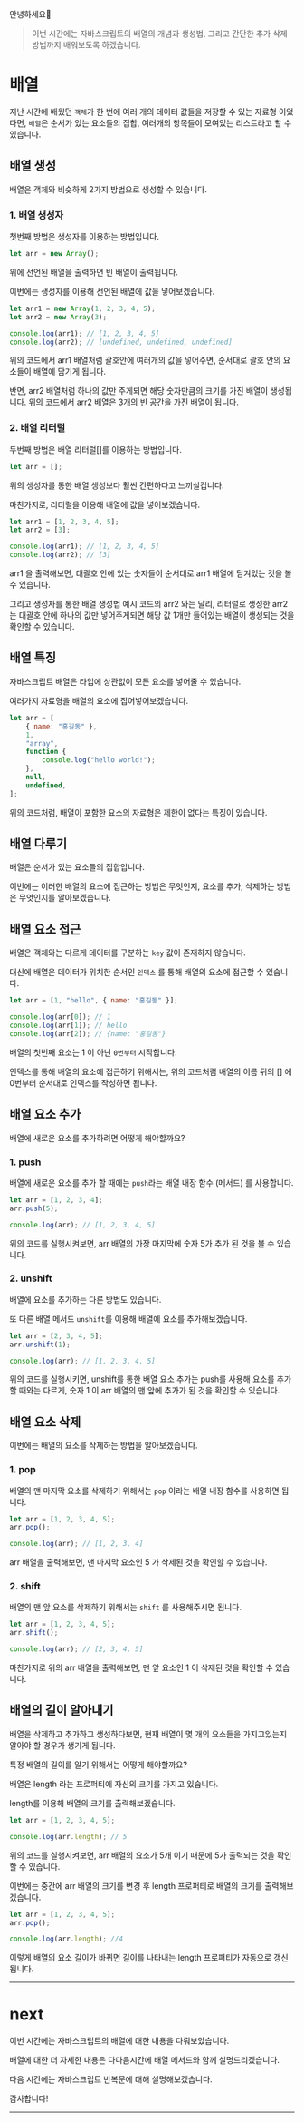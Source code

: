 안녕하세요🤗

> 이번 시간에는 자바스크립트의 배열의 개념과 생성법, 그리고 간단한 추가 삭제 방법까지 배워보도록 하겠습니다.

# 배열

지난 시간에 배웠던 `객체`가 한 번에 여러 개의 데이터 값들을 저장할 수 있는 자료형 이었다면, `배열`은 순서가 있는 요소들의 집합, 여러개의 항목들이 모여있는 리스트라고 할 수 있습니다.

## 배열 생성

배열은 객체와 비슷하게 2가지 방법으로 생성할 수 있습니다.

### 1. 배열 생성자

첫번째 방법은 생성자를 이용하는 방법입니다.

```js
let arr = new Array();
```

위에 선언된 배열을 출력하면 빈 배열이 출력됩니다.

이번에는 생성자를 이용해 선언된 배열에 값을 넣어보겠습니다.

```js
let arr1 = new Array(1, 2, 3, 4, 5);
let arr2 = new Array(3);

console.log(arr1); // [1, 2, 3, 4, 5]
console.log(arr2); // [undefined, undefined, undefined]
```

위의 코드에서 arr1 배열처럼 괄호안에 여러개의 값을 넣어주면, 순서대로 괄호 안의 요소들이 배열에 담기게 됩니다.

반면, arr2 배열처럼 하나의 값만 주게되면 해당 숫자만큼의 크기를 가진 배열이 생성됩니다.
위의 코드에서 arr2 배열은 3개의 빈 공간을 가진 배열이 됩니다.

### 2. 배열 리터럴

두번째 방법은 배열 리터럴[]를 이용하는 방법입니다.

```js
let arr = [];
```

위의 생성자를 통한 배열 생성보다 훨씬 간편하다고 느끼실겁니다.

마찬가지로, 리터럴을 이용해 배열에 값을 넣어보겠습니다.

```js
let arr1 = [1, 2, 3, 4, 5];
let arr2 = [3];

console.log(arr1); // [1, 2, 3, 4, 5]
console.log(arr2); // [3]
```

arr1 을 출력해보면, 대괄호 안에 있는 숫자들이 순서대로 arr1 배열에 담겨있는 것을 볼 수 있습니다.

그리고 생성자를 통한 배열 생성법 예시 코드의 arr2 와는 달리,
리터럴로 생성한 arr2 는 대괄호 안에 하나의 값만 넣어주게되면 해당 값 1개만 들어있는 배열이 생성되는 것을 확인할 수 있습니다.

## 배열 특징

자바스크립트 배열은 타입에 상관없이 모든 요소를 넣어줄 수 있습니다.

여러가지 자료형을 배열의 요소에 집어넣어보겠습니다.

```js
let arr = [
    { name: "홍길동" },
    1,
    "array",
    function {
        console.log("hello world!");
    },
    null,
    undefined,
];
```

위의 코드처럼, 배열이 포함한 요소의 자료형은 제한이 없다는 특징이 있습니다.

## 배열 다루기

배열은 순서가 있는 요소들의 집합입니다.

이번에는 이러한 배열의 요소에 접근하는 방법은 무엇인지, 요소를 추가, 삭제하는 방법은 무엇인지를 알아보겠습니다.

## 배열 요소 접근

배열은 객체와는 다르게 데이터를 구분하는 `key` 값이 존재하지 않습니다.

대신에 배열은 데이터가 위치한 순서인 `인덱스` 를 통해 배열의 요소에 접근할 수 있습니다.

```js
let arr = [1, "hello", { name: "홍길동" }];

console.log(arr[0]); // 1
console.log(arr[1]); // hello
console.log(arr[2]); // {name: "홍길동"}
```

배열의 첫번째 요소는 1 이 아닌 `0번부터` 시작합니다.

인덱스를 통해 배열의 요소에 접근하기 위해서는, 위의 코드처럼 배열의 이름 뒤의 [] 에 0번부터 순서대로 인덱스를 작성하면 됩니다.

## 배열 요소 추가

배열에 새로운 요소를 추가하려면 어떻게 해야할까요?

### 1. push

배열에 새로운 요소를 추가 할 때에는 `push`라는 배열 내장 함수 (메서드) 를 사용합니다.

```js
let arr = [1, 2, 3, 4];
arr.push(5);

console.log(arr); // [1, 2, 3, 4, 5]
```

위의 코드를 실행시켜보면, arr 배열의 가장 마지막에 숫자 5가 추가 된 것을 볼 수 있습니다.

### 2. unshift

배열에 요소를 추가하는 다른 방법도 있습니다.

또 다른 배열 메서드 `unshift`를 이용해 배열에 요소를 추가해보겠습니다.

```js
let arr = [2, 3, 4, 5];
arr.unshift(1);

console.log(arr); // [1, 2, 3, 4, 5]
```

위의 코드를 실행시키면, unshift를 통한 배열 요소 추가는 push를 사용해 요소를 추가할 때와는 다르게, 숫자 1 이 arr 배열의 맨 앞에 추가가 된 것을 확인할 수 있습니다.

## 배열 요소 삭제

이번에는 배열의 요소를 삭제하는 방법을 알아보겠습니다.

### 1. pop

배열의 맨 마지막 요소를 삭제하기 위해서는 `pop` 이라는 배열 내장 함수를 사용하면 됩니다.

```js
let arr = [1, 2, 3, 4, 5];
arr.pop();

console.log(arr); // [1, 2, 3, 4]
```

arr 배열을 출력해보면, 맨 마지막 요소인 5 가 삭제된 것을 확인할 수 있습니다.

### 2. shift

배열의 맨 앞 요소를 삭제하기 위해서는 `shift` 를 사용해주시면 됩니다.

```js
let arr = [1, 2, 3, 4, 5];
arr.shift();

console.log(arr); // [2, 3, 4, 5]
```

마찬가지로 위의 arr 배열을 출력해보면, 맨 앞 요소인 1 이 삭제된 것을 확인할 수 있습니다.

## 배열의 길이 알아내기

배열을 삭제하고 추가하고 생성하다보면, 현재 배열이 몇 개의 요소들을 가지고있는지 알아야 할 경우가 생기게 됩니다.

특정 배열의 길이를 알기 위해서는 어떻게 해야할까요?

배열은 length 라는 프로퍼티에 자신의 크기를 가지고 있습니다.

length를 이용해 배열의 크기를 출력해보겠습니다.

```js
let arr = [1, 2, 3, 4, 5];

console.log(arr.length); // 5
```

위의 코드를 실행시켜보면, arr 배열의 요소가 5개 이기 때문에 5가 출력되는 것을 확인할 수 있습니다.

이번에는 중간에 arr 배열의 크기를 변경 후 length 프로퍼티로 배열의 크기를 출력해보겠습니다.

```js
let arr = [1, 2, 3, 4, 5];
arr.pop();

console.log(arr.length); //4
```

이렇게 배열의 요소 길이가 바뀌면 길이를 나타내는 length 프로퍼티가 자동으로 갱신됩니다.

---

# next

이번 시간에는 자바스크립트의 배열에 대한 내용을 다뤄보았습니다.

배열에 대한 더 자세한 내용은 다다음시간에 배열 메서드와 함께 설명드리겠습니다.

다음 시간에는 자바스크립트 반복문에 대해 설명해보겠습니다.

감사합니다!

---
